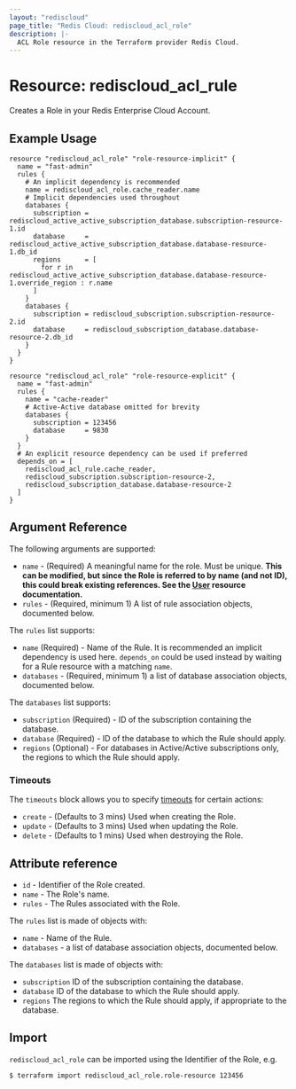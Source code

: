 ```yaml
---
layout: "rediscloud"
page_title: "Redis Cloud: rediscloud_acl_role"
description: |-
  ACL Role resource in the Terraform provider Redis Cloud.
---
```


# Resource: rediscloud_acl_rule

Creates a Role in your Redis Enterprise Cloud Account.

## Example Usage

```hcl
resource "rediscloud_acl_role" "role-resource-implicit" {
  name = "fast-admin"
  rules {
    # An implicit dependency is recommended
    name = rediscloud_acl_role.cache_reader.name
    # Implicit dependencies used throughout
    databases {
      subscription = rediscloud_active_active_subscription_database.subscription-resource-1.id
      database     = rediscloud_active_active_subscription_database.database-resource-1.db_id
      regions      = [
        for r in rediscloud_active_active_subscription_database.database-resource-1.override_region : r.name
      ]
    }
    databases {
      subscription = rediscloud_subscription.subscription-resource-2.id
      database     = rediscloud_subscription_database.database-resource-2.db_id
    }
  }
}

resource "rediscloud_acl_role" "role-resource-explicit" {
  name = "fast-admin"
  rules {
    name = "cache-reader"
    # Active-Active database omitted for brevity
    databases {
      subscription = 123456
      database     = 9830
    }
  }
  # An explicit resource dependency can be used if preferred
  depends_on = [
    rediscloud_acl_rule.cache_reader,
    rediscloud_subscription.subscription-resource-2,
    rediscloud_subscription_database.database-resource-2
  ]
}
```

## Argument Reference

The following arguments are supported:

* `name` - (Required) A meaningful name for the role. Must be unique. **This can be modified, but since the Role is referred to
  by name (and not ID), this could break existing references. See the [User](rediscloud_acl_user.md) resource documentation.**
* `rules` - (Required, minimum 1) A list of rule association objects, documented below.

The `rules` list supports:

* `name` (Required) - Name of the Rule. It is recommended an implicit dependency is used here. `depends_on` could be used instead by waiting for a Rule resource with a matching `name`.
* `databases` - (Required, minimum 1) a list of database association objects, documented below.

The `databases` list supports:

* `subscription` (Required) - ID of the subscription containing the database.
* `database` (Required) - ID of the database to which the Rule should apply.
* `regions` (Optional) - For databases in Active/Active subscriptions only, the regions to which the Rule should apply.


### Timeouts

The `timeouts` block allows you to specify [timeouts](https://www.terraform.io/language/resources/syntax#operation-timeouts) for certain actions:

* `create` - (Defaults to 3 mins) Used when creating the Role.
* `update` - (Defaults to 3 mins) Used when updating the Role.
* `delete` - (Defaults to 1 mins) Used when destroying the Role.

## Attribute reference

* `id` - Identifier of the Role created.
* `name` - The Role's name.
* `rules` - The Rules associated with the Role.

The `rules` list is made of objects with:

* `name` - Name of the Rule.
* `databases` - a list of database association objects, documented below.

The `databases` list is made of objects with:

* `subscription` ID of the subscription containing the database.
* `database` ID of the database to which the Rule should apply.
* `regions` The regions to which the Rule should apply, if appropriate to the database.

## Import
`rediscloud_acl_role` can be imported using the Identifier of the Role, e.g.

```
$ terraform import rediscloud_acl_role.role-resource 123456
```

